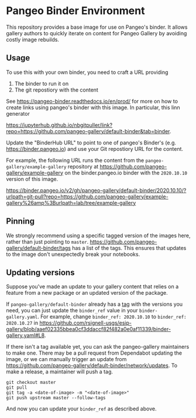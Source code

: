 # Pangeo Binder Environment

This repository provides a base image for use on Pangeo's binder. It allows
gallery authors to quickly iterate on content for Pangeo Gallery by avoiding
costly image rebuilds.

## Usage

To use this with your own binder, you need to craft a URL providing

1. The binder to run it on
2. The git repostiory with the content

See https://pangeo-binder.readthedocs.io/en/prod/ for more on how to create
links using pangeo's binder with this image. In particular, this linn generator

https://jupyterhub.github.io/nbgitpuller/link?repo=https://github.com/pangeo-gallery/default-binder&tab=binder.

Update the "BinderHub URL" to point to one of pangeo's Binder's (e.g. https://binder.pangeo.io) and
use your Git repostiory URL for the content.

For example, the following URL runs the content from
the `pangeo-gallery/example-gallery` repository at https://github.com/pangeo-gallery/example-gallery
on the binder.pangeo.io binder with the ``2020.10.10`` version of this image.

https://binder.pangeo.io/v2/gh/pangeo-gallery/default-binder/2020.10.10/?urlpath=git-pull?repo=https://github.com/pangeo-gallery/example-gallery%26amp%3Burlpath=lab/tree/example-gallery

## Pinning

We strongly recommend using a specific tagged version of the images here,
rather than just pointing to ``master``.
https://github.com/pangeo-gallery/default-binder/tags has a list of the tags.
This ensures that updates to the image don't unexpectedly break your notebooks.

## Updating versions

Suppose you've made an update to your gallery content that relies on a feature from
a new package or an updated version of the package.

If `pangeo-gallery/default-binder` already has a [tag](https://github.com/pangeo-gallery/default-binder/tags)
with the versions you need, you can just update the `binder_ref` value in your `binder-gallery.yaml`. For
example, change `binder_ref: 2020.10.10` to `binder_ref: 2020.10.27` in https://github.com/rsignell-usgs/esip-gallery/blob/aaef02335bbea0cf3ddaccf82f482a0e0af11339/binder-gallery.yaml#L8.

If there isn't a tag available yet, you can ask the pangeo-gallery maintainers to make one.
There may be a pull request from Dependabot updating the image, or we can manually trigger
an update from https://github.com/pangeo-gallery/default-binder/network/updates. To make a
release, a maintainer will push a tag.

```
git checkout master
git pull
git tag -a <date-of-image> -m "<date-of-image>"
git push upstream master --follow-tags
```

And now you can update your `binder_ref` as described above.
